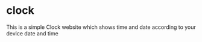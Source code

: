 # clock
  This is a simple Clock website which shows time and date according to your device date and time
